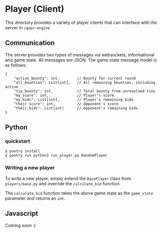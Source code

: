 # Player (Client)

This directory provides a variety of player clients that can interface with the
server in `/gops-engine`

## Communication

The server provides two types of messages via websockets, informational and
game state. All messages are JSON. The game state message model is as follows:
```json5
{
    "active_bounty": int,        // Bounty for current round
    "all_bounties": List[int],   // All remaining bounties, including active
    "tie_bounty": int,           // Total bounty from unresolved ties
    "my_score": int,             // Player's score
    "my_bids": List[int],        // Player's remaining bids
    "their_score": int,          // Opponent's score
    "their_bids": List[int]      // Opponent's remaining bids
}
```

## Python

### quickstart

```
$ poetry install
$ poetry run python3 run_player.py RandomPlayer
```

### Writing a new player

To write a new player, simply extend the `BasePlayer` class from
`players/base.py` and override the `calculate_bid` function.

The `calculate_bid` function takes the above game state as the
`game_state` parameter and returns an `int`. 


## Javascript

Coming soon :)
